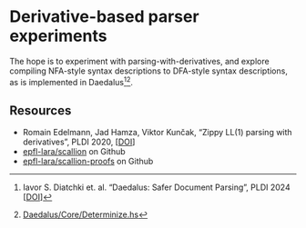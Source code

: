 # Derivative-based parser experiments

The hope is to experiment with parsing-with-derivatives, and explore compiling
NFA-style syntax descriptions to DFA-style syntax descriptions, as is
implemented in Daedalus[^daedalus-paper][^daedalus-code].

## Resources

- Romain Edelmann, Jad Hamza, Viktor Kunčak, “Zippy LL(1) parsing with derivatives”, PLDI 2020, [[DOI](https://doi.org/10.1145/3385412.3385992)]
- [epfl-lara/scallion](https://github.com/epfl-lara/scallion) on Github
- [epfl-lara/scallion-proofs](https://github.com/epfl-lara/scallion-proofs) on Github

[^daedalus-paper]: Iavor S. Diatchki et. al. “Daedalus: Safer Document Parsing”, PLDI 2024 [[DOI](https://doi.org/10.1145/3656410)]
[^daedalus-code]: [Daedalus/Core/Determinize.hs](https://github.com/GaloisInc/daedalus/blob/347ab98b175201e5e41ee5a935fa2a6ed5d89cb2/daedalus-core/src/Daedalus/Core/Determinize.hs)
